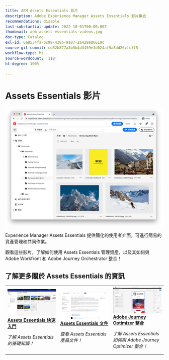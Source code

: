 ```yaml
---
title: AEM Assets Essentials 影片
description: Adobe Experience Manager Assets Essentials 影片集合
recommendations: disable
last-substantial-update: 2022-10-01T00:00:00Z
thumbnail: aem-assets-essentials-videos.jpg
doc-type: Catalog
exl-id: 6a8534fa-bc99-438b-9107-2a428e06619c
source-git-commit: cd82b877a3b5b4d3459e3d024af9a8dd26cfc3f5
workflow-type: ht
source-wordcount: '118'
ht-degree: 100%

---
```


# Assets Essentials 影片

![Assets Essentials](./assets/overview/hero.png)

Experience Manager Assets Essentials 提供簡化的使用者介面，可進行簡易的資產管理和共同作業。

觀看這些影片，了解如何使用 Assets Essentials 管理資產，以及其如何與 Adobe Workfront 和 Adobe Journey Orchestrator 整合！

## 了解更多關於 Assets Essentials 的資訊

<table>
<td>
   <a href="./basics/managing.md">
   <img alt="Assets Essentials 快速入門" src="./assets/overview/getting-started.png" />
   </a>
   <div>
      <a href="./basics/managing.md">
      <strong>Assets Essentials 快速入門</strong>
      </a>
   </div>
   <p>
      <em>了解 Assets Essentials 的基礎知識！</em>
   </p>
</td>
<td>
   <a href="https://experienceleague.adobe.com/docs/experience-manager-assets-essentials/help/introduction.html">
   <img alt="Assets Essentials 文件" src="./assets/overview/assets-essentials-docs.png"/>
   </a>
   <div>
      <a href="https://experienceleague.adobe.com/docs/experience-manager-assets-essentials/help/introduction.html">
      <strong>Assets Essentials 文件</strong>
      </a>
   </div>
   <p>
      <em>查看 Assets Essentials 產品文件！</em>
   <p>
</td>
<td>
   <a href="https://experienceleague.adobe.com/docs/journey-optimizer-learn/tutorials/create-messages/create-email-content-with-the-message-editor.html">
   <img alt="Adobe Journey Optimizer 和 Assets Essentials" src="./assets/overview/adobe-journey-optimizer.png" />
   </a>
   <div>
      <a href="https://experienceleague.adobe.com/docs/journey-optimizer-learn/tutorials/create-messages/create-email-content-with-the-message-editor.html">
      <strong>Adobe Journey Optimizer 整合</strong>
      </a>
   </div>
   <p>
      <em>了解 Assets Essentials 如何與 Adobe Journey Optimizer 整合！</em>
   <p>
</td>
</table>
